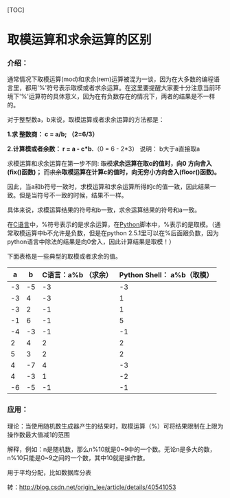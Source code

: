 [TOC]



# 取模运算和求余运算的区别

### 介绍：

通常情况下取模运算(mod)和求余(rem)运算被混为一谈，因为在大多数的编程语言里，都用'%'符号表示取模或者求余运算。在这里要提醒大家要十分注意当前环境下'%'运算符的具体意义，因为在有负数存在的情况下，两者的结果是不一样的。

对于整型数a，b来说，取模运算或者求余运算的方法都是：

**1.求 整数商： c = a/b; （2=6/3）**

**2.计算模或者余数： r = a - c\*b.**（0 = 6 - 2\*3）  说明： b大于a直接取a

求模运算和求余运算在第一步不同: ~~取模~~**求余运算在取c的值时，向0 方向舍入(fix()函数)；** 而~~求余~~**取模运算在计算c的值时，向无穷小方向舍入(floor()函数)。**

因此，当a和b符号一致时，求模运算和求余运算所得的c的值一致，因此结果一致。但是当符号不一致的时候，结果不一样。

具体来说，求模运算结果的符号和b一致，求余运算结果的符号和a一致。

在[C语言](http://lib.csdn.net/base/c)中，%符号表示的是求余运算，在[Python](http://lib.csdn.net/base/python)脚本中，%表示的是取模。（通常取模运算中b不允许是负数，但是在python 2.5.1里可以在%后面跟负数，因为python语言中除法的结果是向0舍入，因此计算结果是取模！）

下面表格是一些典型的取模或者求余的值。

| a    | b    | **C语言：a%b   （求余）** | **Python Shell： a%b（取模）** |
| ---- | ---- | ------------------ | ------------------------- |
| -3   | -5   | -3                 | -3                        |
| -3   | 4    | -3                 | 1                         |
| -3   | 2    | -1                 | 1                         |
| -1   | 6    | -1                 | 5                         |
| -4   | -3   | -1                 | -1                        |
| 2    | 4    | 2                  | 2                         |
| 5    | 3    | 2                  | 2                         |
| 4    | -7   | 4                  | -3                        |
| 4    | -3   | 1                  | -2                        |
| -6   | -5   | -1                 | -1                        |

### 应用：

理论：当使用随机数生成器产生的结果时，取模运算（%）可将结果限制在上限为操作数最大值减1的范围

解释，例如：n是随机数，那么n%10就是0~9中的一个数。无论n是多大的数，n%10只能是0~9之间的一个数，其中10就是操作数。

用于平均分配，比如数据库分表

转：http://blog.csdn.net/origin_lee/article/details/40541053